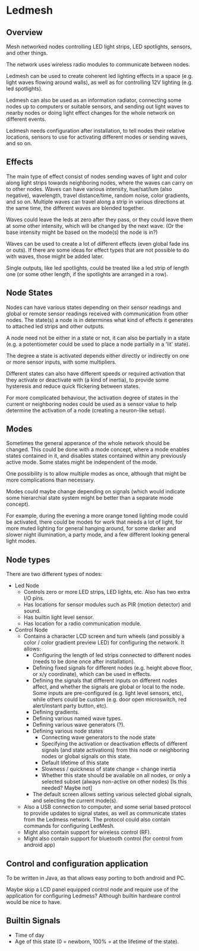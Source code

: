 Ledmesh
=======

Overview
--------

Mesh networked nodes controlling LED light strips, LED spotlights, sensors, and other things.

The network uses wireless radio modules to communicate between nodes.

Ledmesh can be used to create coherent led lighting effects in a space (e.g. light waves flowing around walls), 
as well as for controlling 12V lighting (e.g. led spotlights).

Ledmesh can also be used as an information radiator, connecting some nodes up to computers or suitable sensors, 
and sending out light waves to nearby nodes or doing light effect changes for the whole network on different events.

Ledmesh needs configuration after installation, to tell nodes their relative locations, sensors to use for activating different modes or sending waves, and so on.





Effects
-------

The main type of effect consist of nodes sending waves of light and color along light strips towards neighboring nodes, where the waves can carry on to other nodes.
Waves can have various intensity, hue/sat/lum (also negative), wavelength, travel distance/time, random noise, color gradients, and so on.  Multiple waves can travel along a strip in various directions
at the same time, the different waves are blended together.

Waves could leave the leds at zero after they pass, or they could leave them at some other intensity, which will be changed by the next wave.  (Or the base intensity might be based on the mode(s) the node is in?)

Waves can be used to create a lot of different effects (even global fade ins or outs).  If there are some ideas for effect types that are not possible to do with waves, those might be added later.

Single outputs, like led spotlights, could be treated like a led strip of length one (or some other length, if the spotlights are arranged in a row).


Node States
-----------

Nodes can have various states depending on their sensor readings and global or remote sensor readings received with communication from other nodes.
The state(s) a node is in determines what kind of effects it generates to attached led strips and other outputs.

A node need not be either in a state or not, it can also be partially in a state (e.g. a potentiometer could be used to place a node partially in a 'lit' state).

The degree a state is activated depends either directly or indirectly on one or more sensor inputs, with some multipliers.

Different states can also have different speeds or required activation that they activate or deactivate with (a kind of inertia), to provide some hysteresis and reduce quick flickering between states.

For more complicated behaviour, the activation degree of states in the current or neighboring nodes could be used as a sensor value to help determine the activation of a node (creating a neuron-like setup).


Modes
-----

Sometimes the general apperance of the whole network should be changed.  This could be done with a mode concept, where a mode enables states contained in it, and disables states contained within any previously active mode.
Some states might be independent of the mode.

One possibility is to allow multiple modes as once, although that might be more complications than necessary.

Modes could maybe change depending on signals (which would indicate some hierarchial state system might be better than a separate mode concept).

For example, during the evening a more orange toned lighting mode could be activated, there could be modes for work that needs a lot of light, for more muted lighting for general hanging around,
for some darker and slower night illumination, a party mode, and a few different looking general light modes.


Node types
----------

There are two different types of nodes:

* Led Node
  * Controls zero or more LED strips, LED lights, etc.  Also has two extra I/O pins.
  * Has locations for sensor modules such as PIR (motion detector) and sound.
  * Has builtin light level sensor.
  * Has location for a radio communication module.
* Control Node
  * Contains a character LCD screen and turn wheels (and possibly a color / color gradient preview LED) for configuring the network.  It allows:
     * Configuring the length of led strips connected to different nodes (needs to be done once after installation).  
     * Defining fixed signals for different nodes (e.g. height above floor, or x/y coordinate), which can be used in effects.
     * Defining the signals that different inputs on different nodes affect, and whether the signals are global or local to the node.
       Some inputs are pre-configured (e.g. light level sensors, etc), while others could be custom (e.g. door open microswitch, red alert/instant party button, etc).
     * Defining gradients.
     * Defining various named wave types.
     * Defining various wave generators (?).
     * Defining various node states
        * Connecting wave generators to the node state
        * Specifying the activation or deactivation effects of different signals (and state activations) from this node or neighboring nodes or global signals on this state.
        * Default lifetime of this state
        * Slowness / quickness of state change = change inertia
        * Whether this state should be available on all nodes, or only a selected subset (always non-active on other nodes)  [Is this needed?  Maybe not]
     * The default screen allows setting various selected global signals, and selecting the current mode(s).
  * Also a USB connection to computer, and some serial based protocol to provide updates to signal states, as well as communicate states from the Ledmess network.  The protocol could also contain commands for configuring LedMesh.
  * Might also contain support for wireless control (RF).
  * Might also contain support for bluetooth control (for control from android app)



Control and configuration application
-------------------------------------

To be written in Java, as that allows easy porting to both android and PC.

Maybe skip a LCD panel equipped control node and require use of the application for configuring Ledmess?  Although builtin hardware control would be nice to have.


Builtin Signals
---------------

* Time of day
* Age of this state (0 = newborn, 100% = at the lifetime of the state).


